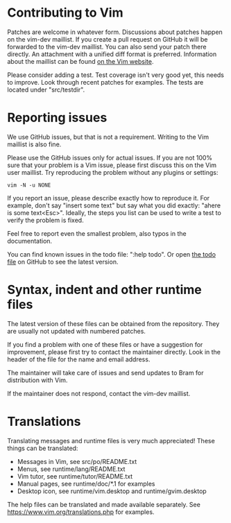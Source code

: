 # Contributing to Vim

Patches are welcome in whatever form.
Discussions about patches happen on the vim-dev maillist.
If you create a pull request on GitHub it will be
forwarded to the vim-dev maillist.  You can also send your patch there
directly.  An attachment with a unified diff format is preferred.
Information about the maillist can be found [on the Vim website].

[on the Vim website]: http://www.vim.org/maillist.php#vim-dev

Please consider adding a test.  Test coverage isn't very good yet, this needs
to improve.  Look through recent patches for examples.  The tests are located
under "src/testdir".


# Reporting issues

We use GitHub issues, but that is not a requirement.  Writing to the Vim
maillist is also fine.

Please use the GitHub issues only for actual issues. If you are not 100% sure
that your problem is a Vim issue, please first discuss this on the Vim user
maillist.  Try reproducing the problem without any plugins or settings:

    vim -N -u NONE

If you report an issue, please describe exactly how to reproduce it.
For example, don't say "insert some text" but say what you did exactly:
"ahere is some text&lt;Esc&gt;".
Ideally, the steps you list can be used to write a test to verify the problem
is fixed.

Feel free to report even the smallest problem, also typos in the documentation.

You can find known issues in the todo file: ":help todo".
Or open [the todo file] on GitHub to see the latest version.

[the todo file]: https://github.com/vim/vim/blob/master/runtime/doc/todo.txt


# Syntax, indent and other runtime files

The latest version of these files can be obtained from the repository.
They are usually not updated with numbered patches.

If you find a problem with one of these files or have a suggestion for
improvement, please first try to contact the maintainer directly.
Look in the header of the file for the name and email address.

The maintainer will take care of issues and send updates to Bram for 
distribution with Vim.

If the maintainer does not respond, contact the vim-dev maillist.


# Translations

Translating messages and runtime files is very much appreciated!  These things can be translated:
*   Messages in Vim, see src/po/README.txt
*   Menus, see runtime/lang/README.txt
*   Vim tutor, see runtime/tutor/README.txt
*   Manual pages, see runtime/doc/*.1 for examples
*   Desktop icon, see runtime/vim.desktop and runtime/gvim.desktop

The help files can be translated and made available separately.
See https://www.vim.org/translations.php for examples.
